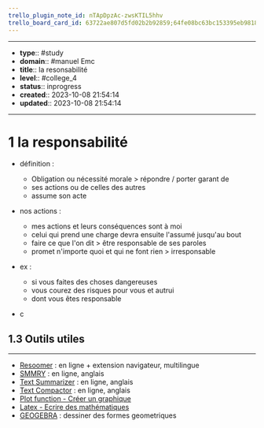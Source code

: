 ```yaml
---
trello_plugin_note_id: nTApDpzAc-zwsKTIL5hhv
trello_board_card_id: 63722ae807d5fd02b2b92859;64fe08bc63bc153395eb9818
---
```




---
- **type**:: #study
- **domain**:: #manuel Emc
- **title**:: la resonsabilité
- **level**:: #college_4
- **status**:: inprogress
- **created**:: 2023-10-08 21:54:14
- **updated**:: 2023-10-08 21:54:14
---

# 1 la responsabilité

- définition :
	- Obligation ou nécessité morale > répondre / porter garant de
	- ses actions ou de celles des autres
	- assume son acte

- nos actions :
	- mes actions et leurs conséquences sont à moi 
	- celui qui prend une charge devra ensuite l'assumé jusqu'au bout
	- faire ce que l'on dit > être responsable de ses paroles
	- promet n'importe quoi  et qui ne font rien > irresponsable

 - ex :
	- si vous faites des choses dangereuses
	- vous courez des risques pour vous et autrui 
	- dont vous êtes responsable

- c






## 1.3	Outils utiles
---

-   [Resoomer](https://resoomer.com/fr) : en ligne + extension navigateur, multilingue
-   [SMMRY](https://smmry.com/) : en ligne, anglais
-   [Text Summarizer](http://textsummarization.net/text-summarizer) : en ligne, anglais
-   [Text Compactor](https://www.textcompactor.com/) : en ligne, anglais
- [Plot function - Créer un graphique](https://github.com/leonhma/obsidian-functionplot)
- [Latex - Ecrire des mathématiques](https://fr.wikibooks.org/wiki/LaTeX/%C3%89crire_des_math%C3%A9matiques)
- [GEOGEBRA](https://www.geogebra.org/geometry?lang=fr) : dessiner des formes geometriques 